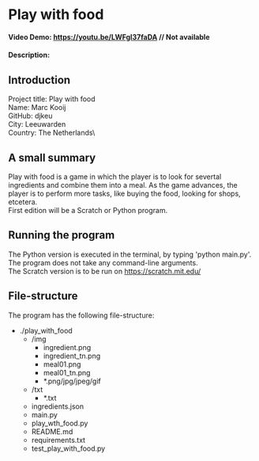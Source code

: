 # Play with food

#### Video Demo:  https://youtu.be/LWFgI37faDA  // Not available
#### Description:


## Introduction
Project title: Play with food\
Name: Marc Kooij\
GitHub: djkeu\
City: Leeuwarden\
Country: The Netherlands\


## A small summary
Play with food is a game in which the player is to look for severtal ingredients and combine them into a meal. As the game advances, the player is to perform more tasks, like buying the food, looking for shops, etcetera.\
First edition will be a Scratch or Python program.


## Running the program
The Python version is executed in the terminal, by typing 'python main.py'. The program does not take any command-line arguments.\
The Scratch version is to be run on https://scratch.mit.edu/


## File-structure
The program has the following file-structure:
- ./play_with_food
    - /img
        - ingredient.png
        - ingredient_tn.png
        - meal01.png
        - meal01_tn.png
        - *.png/jpg/jpeg/gif
    - /txt
        - *.txt
    - ingredients.json
    - main.py
    - play_wth_food.py
    - README.md
    - requirements.txt
    - test_play_with_food.py



